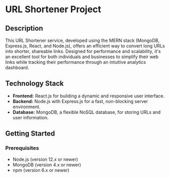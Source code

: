 # URL Shortener Project

## Description

This URL Shortener service, developed using the MERN stack (MongoDB, Express.js, React, and Node.js), offers an efficient way to convert long URLs into shorter, shareable links. Designed for performance and scalability, it's an excellent tool for both individuals and businesses to simplify their web links while tracking their performance through an intuitive analytics dashboard.

## Technology Stack

- **Frontend:** React.js for building a dynamic and responsive user interface.
- **Backend:** Node.js with Express.js for a fast, non-blocking server environment.
- **Database:** MongoDB, a flexible NoSQL database, for storing URLs and user information.

## Getting Started

### Prerequisites

- Node.js (version 12.x or newer)
- MongoDB (version 4.x or newer)
- npm (version 6.x or newer)